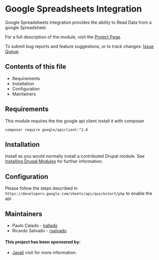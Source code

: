 # Google Spreadsheets Integration

Google Spreadsheets Integration provides the ability to Read Data 
from a google Spreadsheet.

For a full description of the module, visit the 
[Project Page](https://www.drupal.org/project/spreadsheets).
 
To submit bug reports and feature suggestions, or to track changes:
[Issue Queue](https://www.drupal.org/project/issues/spreadsheets).


## Contents of this file

- Requirements
- Installation
- Configuration
- Maintainers


## Requirements

This module requires the the google api client install it with composer

`composer require google/apiclient:^2.0`


## Installation

Install as you would normally install a contributed Drupal module.
See [Installing Drupal Modules](https://www.drupal.org/docs/extending-drupal/installing-drupal-modules) for further information.


## Configuration

Please follow the steps described in 
`https://developers.google.com/sheets/api/quickstart/php` to enable the api


## Maintainers

- Paulo Calado - [kallado](https://www.drupal.org/u/kallado)
- Ricardo Salvado - [rsalvado](https://www.drupal.org/u/rsalvado)
 
#### This project has been sponsored by:

- [Javali](https://www.javali.pt) visit for more information.
